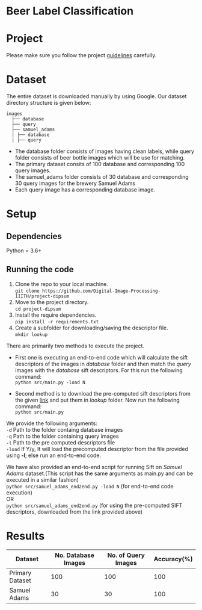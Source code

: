# Beer Label Classification
# Project
Please make sure you follow the project [guidelines](./guidelines.md) carefully.

# Dataset
The entire dataset is downloaded manually by using Google. Our dataset directory structure is given below:
```
images
  ├── database
  ├── query
  ├── samuel_adams
  | ├── database
  | ├── query
```
* The database folder consists of images having clean labels, while query folder consists of beer bottle images which will be use for matching. 
* The primary dataset consits of 100 database and corresponding 100 query images.
* The samuel_adams folder consists of 30 database and corresponding 30 query images for the brewery Samuel Adams
* Each query image has a corresponding database image. 

# Setup
## Dependencies
Python = 3.6+
## Running the code

1. Clone the repo to your local machine. <br>
`git clone https://github.com/Digital-Image-Processing-IIITH/project-dipsum`
2. Move to the project directory.<br>
`cd project-dipsum`
3. Install the require dependencies.<br>
`pip install -r requirements.txt`
4. Create a subfolder for downloading/saving the descriptor file.<br>
`mkdir lookup`

There are primarily two methods to execute the project. 

* First one is executing an end-to-end code which will calculate the sift descriptors of the images in *database* folder and then match the *query* images with the *database* sift descriptors. For this run the following command:<br>
`python src/main.py -load N`

* Second method is to download the pre-computed sift descriptors from the given [link](https://drive.google.com/drive/folders/1MpqePCzHbRZHp1CcloUyFzoDXSFT2hkp?usp=sharing) and put them in *lookup* folder. Now run the following command:<br>
`python src/main.py`

We provide the following arguments:<br>
`-d` Path to the folder containg database images <br>
`-q` Path to the folder containing query images <br>
`-l` Path to the pre computed descriptors file <br>
`-load` If Y/y, It will load the precomputed descriptor from the file provided using **-l**; else run an end-to-end code.

We have also provided an end-to-end script for running Sift on *Samuel Adams* dataset.(This script has the same arguments as main.py and can be executed in a similar fashion)<br>
`python src/samuel_adams_end2end.py -load N` (for end-to-end code execution)<br>
OR<br>
`python src/samuel_adams_end2end.py` (for using the pre-computed SIFT descriptors, downloaded from the link provided above)

# Results
|Dataset| No. Database Images| No. of Query Images|Accuracy(%)|
|---|---|---|---|
| Primary Dataset| 100| 100| 100 |
|Samuel Adams| 30 | 30 | 100 |
